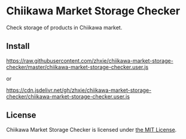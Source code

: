 # Chiikawa Market Storage Checker

Check storage of products in Chiikawa market.

## Install

https://raw.githubusercontent.com/zhxie/chiikawa-market-storage-checker/master/chiikawa-market-storage-checker.user.js

or

https://cdn.jsdelivr.net/gh/zhxie/chiikawa-market-storage-checker/chiikawa-market-storage-checker.user.js

## License

Chiikawa Market Storage Checker is licensed under [the MIT License](/LICENSE).
